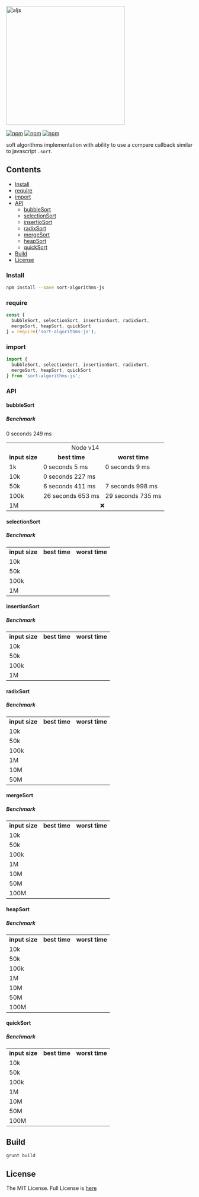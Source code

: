 <img width="320" alt="aljs" src="https://user-images.githubusercontent.com/6517308/80581008-1a8ff180-89d2-11ea-9126-25e91a00da6d.png">

[![npm](https://img.shields.io/npm/v/sort-algorithms-js.svg)](https://www.npmjs.com/package/sort-algorithms-js) [![npm](https://img.shields.io/npm/dm/sort-algorithms-js.svg)](https://www.npmjs.com/package/sort-algorithms-js) [![npm](https://img.shields.io/badge/node-%3E=%206.0-blue.svg)](https://www.npmjs.com/package/sort-algorithms-js)

soft algorithms implementation with ability to use a compare callback similar to javascript `.sort`.

## Contents
  * [Install](#install)
  * [require](#require)
  * [import](#import)
  * [API](#api)
    * [bubbleSort](#bubbleSort)
    * [selectionSort](#selectionSort)
    * [insertioSort](#insertionSort)
    * [radixSort](#radixSort)
    * [mergeSort](#mergeSort)
    * [heapSort](#heapSort)
    * [quickSort](#quickSort)
  * [Build](#build)
  * [License](#license)

### Install

```sh
npm install --save sort-algorithms-js
```

### require
```js
const {
  bubbleSort, selectionSort, insertionSort, radixSort,
  mergeSort, heapSort, quickSort
} = require('sort-algorithms-js');
```

### import
```js
import {
  bubbleSort, selectionSort, insertionSort, radixSort,
  mergeSort, heapSort, quickSort
} from 'sort-algorithms-js';
```

### API

#### bubbleSort

##### Benchmark

<table>
  <tr><td align="center" colspan="3">Node v14</td></tr>
  <tr><td align="center"><b>input size</b></td><td align="center"><b>best time</b></td><td align="center"><b>worst time</b></td></tr>
  <tr><td>1k</td><td>0 seconds 5 ms</td><td>0 seconds 9 ms</td></tr>
  <tr><td>10k</td><td>0 seconds 227 ms</td>0 seconds 249 ms<td></td></tr>
  <tr><td>50k</td><td>6 seconds 411 ms</td><td>7 seconds 998 ms</td></tr>
  <tr><td>100k</td><td>26 seconds 653 ms</td><td>29 seconds 735 ms</td></tr>
  <tr><td>1M</td><td align="center" colspan="2">❌</td></tr>
</table>

#### selectionSort
##### Benchmark
<table>
  <tr><td align="center"><b>input size</b></td><td align="center"><b>best time</b></td><td align="center"><b>worst time</b></td></tr>
  <tr><td>10k</td><td></td><td></td></tr>
  <tr><td>50k</td><td></td><td></td></tr>
  <tr><td>100k</td><td></td><td></td></tr>
  <tr><td>1M</td><td></td><td></td></tr>
</table>

#### insertionSort
##### Benchmark
<table>
  <tr><td align="center"><b>input size</b></td><td align="center"><b>best time</b></td><td align="center"><b>worst time</b></td></tr>
  <tr><td>10k</td><td></td><td></td></tr>
  <tr><td>50k</td><td></td><td></td></tr>
  <tr><td>100k</td><td></td><td></td></tr>
  <tr><td>1M</td><td></td><td></td></tr>
</table>

#### radixSort
##### Benchmark
<table>
  <tr><td align="center"><b>input size</b></td><td align="center"><b>best time</b></td><td align="center"><b>worst time</b></td></tr>
  <tr><td>10k</td><td></td><td></td></tr>
  <tr><td>50k</td><td></td><td></td></tr>
  <tr><td>100k</td><td></td><td></td></tr>
  <tr><td>1M</td><td></td><td></td></tr>
  <tr><td>10M</td><td></td><td></td></tr>
  <tr><td>50M</td><td></td><td></td></tr>
</table>

#### mergeSort
##### Benchmark
<table>
  <tr><td align="center"><b>input size</b></td><td align="center"><b>best time</b></td><td align="center"><b>worst time</b></td></tr>
  <tr><td>10k</td><td></td><td></td></tr>
  <tr><td>50k</td><td></td><td></td></tr>
  <tr><td>100k</td><td></td><td></td></tr>
  <tr><td>1M</td><td></td><td></td></tr>
  <tr><td>10M</td><td></td><td></td></tr>
  <tr><td>50M</td><td></td><td></td></tr>
  <tr><td>100M</td><td></td><td></td></tr>
</table>

#### heapSort
##### Benchmark
<table>
  <tr><td align="center"><b>input size</b></td><td align="center"><b>best time</b></td><td align="center"><b>worst time</b></td></tr>
  <tr><td>10k</td><td></td><td></td></tr>
  <tr><td>50k</td><td></td><td></td></tr>
  <tr><td>100k</td><td></td><td></td></tr>
  <tr><td>1M</td><td></td><td></td></tr>
  <tr><td>10M</td><td></td><td></td></tr>
  <tr><td>50M</td><td></td><td></td></tr>
  <tr><td>100M</td><td></td><td></td></tr>
</table>

#### quickSort
##### Benchmark
<table>
  <tr><td align="center"><b>input size</b></td><td align="center"><b>best time</b></td><td align="center"><b>worst time</b></td></tr>
  <tr><td>10k</td><td></td><td></td></tr>
  <tr><td>50k</td><td></td><td></td></tr>
  <tr><td>100k</td><td></td><td></td></tr>
  <tr><td>1M</td><td></td><td></td></tr>
  <tr><td>10M</td><td></td><td></td></tr>
  <tr><td>50M</td><td></td><td></td></tr>
  <tr><td>100M</td><td></td><td></td></tr>
</table>

## Build
```
grunt build
```

## License
The MIT License. Full License is [here](https://github.com/eyas-ranjous/sort-algorithms-js/blob/master/LICENSE)
